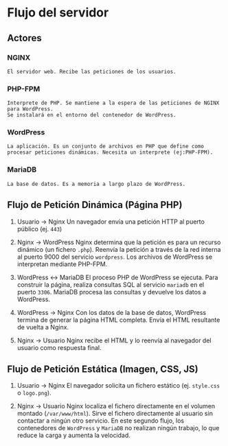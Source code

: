 # Flujo del servidor

## Actores

### NGINX
	El servidor web. Recibe las peticiones de los usuarios.
### PHP-FPM
	Interprete de PHP. Se mantiene a la espera de las peticiones de NGINX para WordPress.
	Se instalará en el entorno del contenedor de WordPress.
### WordPress
	La aplicación. Es un conjunto de archivos en PHP que define como procesar peticiones dinámicas. Necesita un interprete (ej:PHP-FPM).
### MariaDB
	La base de datos. Es a memoria a largo plazo de WordPress.

## Flujo de Petición Dinámica (Página PHP)

1.	Usuario → Nginx
	Un navegador envía una petición HTTP al puerto público (ej. `443`)

2.	Nginx → WordPress
	Nginx determina que la petición es para un recurso dinámico (un fichero `.php`).
	Reenvía la petición a través de la red interna al puerto 9000 del servicio `wordpress`.
	Los archivos de WordPress se interpretan mediante PHP-FPM.

3.	WordPress ↔ MariaDB
	El proceso PHP de WordPress se ejecuta.
	Para construir la página, realiza consultas SQL al servicio `mariadb` en el puerto `3306`.
	MariaDB procesa las consultas y devuelve los datos a WordPress.

4.	WordPress → Nginx
	Con los datos de la base de datos, WordPress termina de generar la página HTML completa.
	Envía el HTML resultante de vuelta a Nginx.

5.	Nginx → Usuario
	Nginx recibe el HTML y lo reenvía al navegador del usuario como respuesta final.

## Flujo de Petición Estática (Imagen, CSS, JS)

1.	Usuario → Nginx
	El navegador solicita un fichero estático (ej. `style.css` o `logo.png`).

2.	Nginx → Usuario
	Nginx localiza el fichero directamente en el volumen montado (`/var/www/html`).
	Sirve el fichero directamente al usuario sin contactar a ningún otro servicio.
	En este segundo flujo, los contenedores de `WordPress` y `MariaDB` no realizan ningún trabajo, lo que reduce la carga y aumenta la velocidad.

